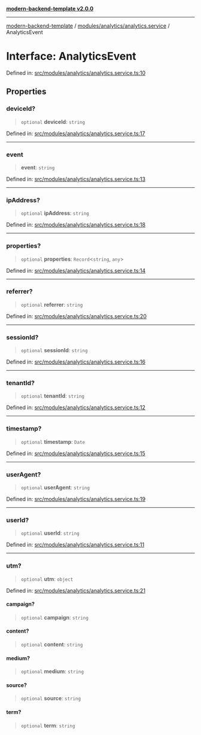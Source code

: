 [**modern-backend-template v2.0.0**](../../../../README.md)

***

[modern-backend-template](../../../../modules.md) / [modules/analytics/analytics.service](../README.md) / AnalyticsEvent

# Interface: AnalyticsEvent

Defined in: [src/modules/analytics/analytics.service.ts:10](https://github.com/maemreyo/saas-4cus-nodejs/blob/1a77de11cd6eaefe66c31c7f5de281673fc25ce5/src/modules/analytics/analytics.service.ts#L10)

## Properties

### deviceId?

> `optional` **deviceId**: `string`

Defined in: [src/modules/analytics/analytics.service.ts:17](https://github.com/maemreyo/saas-4cus-nodejs/blob/1a77de11cd6eaefe66c31c7f5de281673fc25ce5/src/modules/analytics/analytics.service.ts#L17)

***

### event

> **event**: `string`

Defined in: [src/modules/analytics/analytics.service.ts:13](https://github.com/maemreyo/saas-4cus-nodejs/blob/1a77de11cd6eaefe66c31c7f5de281673fc25ce5/src/modules/analytics/analytics.service.ts#L13)

***

### ipAddress?

> `optional` **ipAddress**: `string`

Defined in: [src/modules/analytics/analytics.service.ts:18](https://github.com/maemreyo/saas-4cus-nodejs/blob/1a77de11cd6eaefe66c31c7f5de281673fc25ce5/src/modules/analytics/analytics.service.ts#L18)

***

### properties?

> `optional` **properties**: `Record`\<`string`, `any`\>

Defined in: [src/modules/analytics/analytics.service.ts:14](https://github.com/maemreyo/saas-4cus-nodejs/blob/1a77de11cd6eaefe66c31c7f5de281673fc25ce5/src/modules/analytics/analytics.service.ts#L14)

***

### referrer?

> `optional` **referrer**: `string`

Defined in: [src/modules/analytics/analytics.service.ts:20](https://github.com/maemreyo/saas-4cus-nodejs/blob/1a77de11cd6eaefe66c31c7f5de281673fc25ce5/src/modules/analytics/analytics.service.ts#L20)

***

### sessionId?

> `optional` **sessionId**: `string`

Defined in: [src/modules/analytics/analytics.service.ts:16](https://github.com/maemreyo/saas-4cus-nodejs/blob/1a77de11cd6eaefe66c31c7f5de281673fc25ce5/src/modules/analytics/analytics.service.ts#L16)

***

### tenantId?

> `optional` **tenantId**: `string`

Defined in: [src/modules/analytics/analytics.service.ts:12](https://github.com/maemreyo/saas-4cus-nodejs/blob/1a77de11cd6eaefe66c31c7f5de281673fc25ce5/src/modules/analytics/analytics.service.ts#L12)

***

### timestamp?

> `optional` **timestamp**: `Date`

Defined in: [src/modules/analytics/analytics.service.ts:15](https://github.com/maemreyo/saas-4cus-nodejs/blob/1a77de11cd6eaefe66c31c7f5de281673fc25ce5/src/modules/analytics/analytics.service.ts#L15)

***

### userAgent?

> `optional` **userAgent**: `string`

Defined in: [src/modules/analytics/analytics.service.ts:19](https://github.com/maemreyo/saas-4cus-nodejs/blob/1a77de11cd6eaefe66c31c7f5de281673fc25ce5/src/modules/analytics/analytics.service.ts#L19)

***

### userId?

> `optional` **userId**: `string`

Defined in: [src/modules/analytics/analytics.service.ts:11](https://github.com/maemreyo/saas-4cus-nodejs/blob/1a77de11cd6eaefe66c31c7f5de281673fc25ce5/src/modules/analytics/analytics.service.ts#L11)

***

### utm?

> `optional` **utm**: `object`

Defined in: [src/modules/analytics/analytics.service.ts:21](https://github.com/maemreyo/saas-4cus-nodejs/blob/1a77de11cd6eaefe66c31c7f5de281673fc25ce5/src/modules/analytics/analytics.service.ts#L21)

#### campaign?

> `optional` **campaign**: `string`

#### content?

> `optional` **content**: `string`

#### medium?

> `optional` **medium**: `string`

#### source?

> `optional` **source**: `string`

#### term?

> `optional` **term**: `string`
